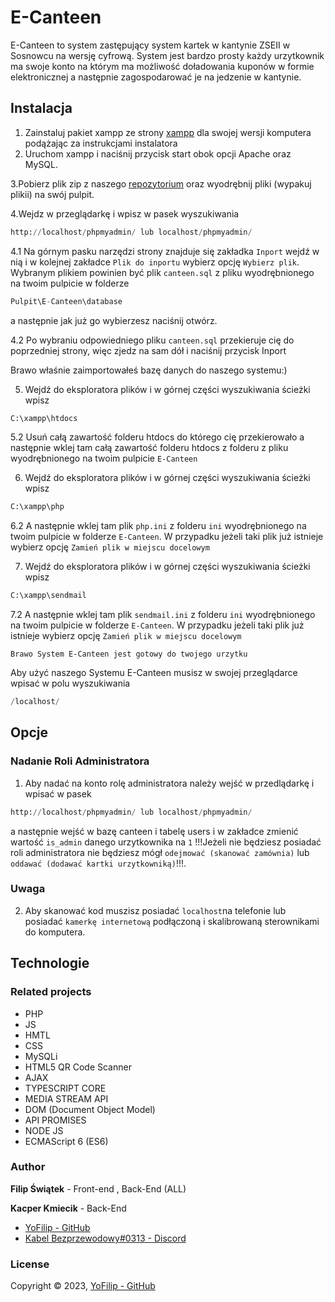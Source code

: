 # E-Canteen

E-Canteen to system zastępujący system kartek w kantynie ZSEII w Sosnowcu na wersję cyfrową.
System jest bardzo prosty każdy urzytkownik ma swoje konto na którym ma możliwość doładowania kuponów w formie elektronicznej a następnie zagospodarować je na jedzenie w kantynie. 

## Instalacja

1. Zainstaluj pakiet xampp ze strony [xampp](https://www.apachefriends.org/pl/index.html) dla swojej wersji komputera podążając za instrukcjami instalatora
2. Uruchom xampp i naciśnij przycisk start obok opcji Apache oraz MySQL.

3.Pobierz plik zip z naszego [repozytorium](https://github.com/YoFilip/E-Canteen) oraz wyodrębnij pliki (wypakuj plikii) na swój pulpit.

4.Wejdz w przeglądarkę i wpisz w pasek wyszukiwania 
```python
http://localhost/phpmyadmin/ lub localhost/phpmyadmin/
```
4.1 Na górnym pasku narzędzi strony znajduje się zakładka ```Inport``` wejdź w nią i w kolejnej zakładce ```Plik do inportu``` wybierz opcję ```Wybierz plik```. Wybranym plikiem powinien być plik ```canteen.sql``` z pliku wyodrębnionego na twoim pulpicie w folderze 
```python
Pulpit\E-Canteen\database
```
a następnie jak już go wybierzesz naciśnij otwórz.

4.2 Po wybraniu odpowiedniego pliku ```canteen.sql``` przekieruje cię do poprzedniej strony, więc zjedz na sam dół i naciśnij przycisk Inport

Brawo właśnie zaimportowałeś bazę danych do naszego systemu:)

5. Wejdź do eksploratora plików i w górnej części wyszukiwania ścieżki wpisz  
```python
C:\xampp\htdocs
```
5.2 Usuń całą zawartość folderu htdocs do którego cię przekierowało a następnie wklej tam całą zawartość folderu htdocs z folderu z pliku wyodrębnionego na twoim pulpicie ```E-Canteen```

6. Wejdź do eksploratora plików i w górnej części wyszukiwania ścieżki wpisz  
```python
C:\xampp\php
```
6.2 A następnie wklej tam plik ```php.ini``` z folderu ```ini``` wyodrębnionego na twoim pulpicie w folderze ```E-Canteen```. W przypadku jeżeli taki plik już istnieje wybierz opcję ```Zamień plik w miejscu docelowym``` 

7. Wejdź do eksploratora plików i w górnej części wyszukiwania ścieżki wpisz  
```python
C:\xampp\sendmail
```
7.2 A następnie wklej tam plik ```sendmail.ini``` z folderu ```ini``` wyodrębnionego na twoim pulpicie w folderze ```E-Canteen```. W przypadku jeżeli taki plik już istnieje wybierz opcję ```Zamień plik w miejscu docelowym``` 

``Brawo System E-Canteen jest gotowy do twojego urzytku``

Aby użyć naszego Systemu E-Canteen musisz w swojej przeglądarce wpisać w polu wyszukiwania
```python
/localhost/
```


## Opcje 

### Nadanie Roli Administratora

1. Aby nadać na konto rolę administratora należy wejść w przedlądarkę i wpisać w pasek  
```python
http://localhost/phpmyadmin/ lub localhost/phpmyadmin/
```
a następnie wejść w bazę canteen i tabelę users i w zakładce zmienić wartość ```is_admin``` danego urzytkownika na ```1``` 
!!!Jeżeli nie będziesz posiadać roli administratora nie będziesz mógł ```odejmować (skanować zamównia)``` lub ```oddawać (dodawać kartki urzytkowniką)```!!!.

### Uwaga

2. Aby skanować kod muszisz posiadać ```localhost```na telefonie lub posiadać ```kamerkę internetową``` podłączoną i skalibrowaną sterownikami do komputera.


## Technologie

### Related projects

* PHP
* JS
* HMTL
* CSS
* MySQLi
* HTML5 QR Code Scanner
* AJAX
* TYPESCRIPT CORE
* MEDIA STREAM API
* DOM (Document Object Model)
* API PROMISES
* NODE JS
* ECMAScript 6 (ES6)

### Author

**Filip Świątek** - Front-end , Back-End (ALL)

**Kacper Kmiecik** - Back-End

* [YoFilip - GitHub](https://github.com/YoFilip)
* [Kabel Bezprzewodowy#0313 - Discord]()

### License

Copyright © 2023, [YoFilip - GitHub](https://github.com/YoFilip)
